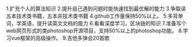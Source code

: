 1.扩充个人的算法知识
2.提升自己遇到问题时能快速找到最优解的能力
3.争取读五本技术类书籍，五本非技术类书籍
4.github工作量保持50%以上。
5.多背单词，学英语，提升读英文文档的能力
6.看看深度学习，区块链的知识
7.准备写个web网页形式的类photoshop开源项目，支持50%以上的photoshop功能。
8.学习vue框架的高级操作。
9.吉他多弹会20首歌